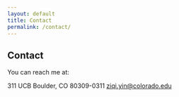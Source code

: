 ```yaml
---
layout: default
title: Contact
permalink: /contact/
---
```


## Contact
You can reach me at:

311 UCB
Boulder, CO 80309-0311
ziqi.yin@colorado.edu
